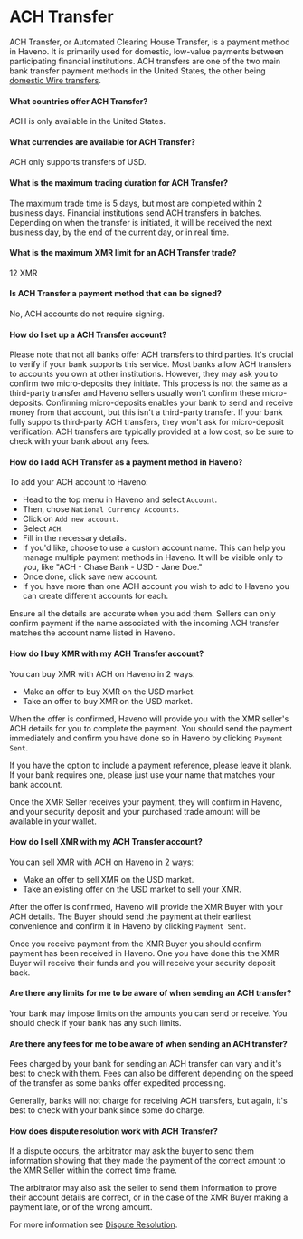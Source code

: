 # ACH Transfer

ACH Transfer, or Automated Clearing House Transfer, is a payment method in Haveno. It is primarily used for domestic, low-value payments between participating financial institutions. ACH transfers are one of the two main bank transfer payment methods in the United States, the other being [domestic Wire transfers](Domestic_Wire_Transfer.md).

#### What countries offer ACH Transfer?

ACH is only available in the United States.

#### What currencies are available for ACH Transfer?

ACH only supports transfers of USD.

#### What is the maximum trading duration for ACH Transfer?

The maximum trade time is 5 days, but most are completed within 2 business days. Financial institutions send ACH transfers in batches. Depending on when the transfer is initiated, it will be received the next business day, by the end of the current day, or in real time.

#### What is the maximum XMR limit for an ACH Transfer trade?

12 XMR

#### Is ACH Transfer a payment method that can be signed?

No, ACH accounts do not require signing.

#### How do I set up a ACH Transfer account?

Please note that not all banks offer ACH transfers to third parties. It's crucial to verify if your bank supports this service. Most banks allow ACH transfers to accounts you own at other institutions. However, they may ask you to confirm two micro-deposits they initiate. This process is not the same as a third-party transfer and Haveno sellers usually won't confirm these micro-deposits. Confirming micro-deposits enables your bank to send and receive money from that account, but this isn't a third-party transfer. If your bank fully supports third-party ACH transfers, they won't ask for micro-deposit verification. ACH transfers are typically provided at a low cost, so be sure to check with your bank about any fees.

#### How do I add ACH Transfer as a payment method in Haveno?

To add your ACH account to Haveno:

- Head to the top menu in Haveno and select `Account`.
- Then, chose `National Currency Accounts`.
- Click on `Add new account`.
- Select `ACH`.
- Fill in the necessary details.
- If you'd like, choose to use a custom account name. This can help you manage multiple payment methods in Haveno. It will be visible only to you, like "ACH - Chase Bank - USD - Jane Doe."
- Once done, click save new account.
- If you have more than one ACH account you wish to add to Haveno you can create different accounts for each.

Ensure all the details are accurate when you add them. Sellers can only confirm payment if the name associated with the incoming ACH transfer matches the account name listed in Haveno.

#### How do I buy XMR with my ACH Transfer account?

You can buy XMR with ACH on Haveno in 2 waysː

- Make an offer to buy XMR on the USD market.
- Take an offer to buy XMR on the USD market.

When the offer is confirmed, Haveno will provide you with the XMR seller's ACH details for you to complete the payment. You should send the payment immediately and confirm you have done so in Haveno by clicking `Payment Sent`.

If you have the option to include a payment reference, please leave it blank. If your bank requires one, please just use your name that matches your bank account.

Once the XMR Seller receives your payment, they will confirm in Haveno, and your security deposit and your purchased trade amount will be available in your wallet.

#### How do I sell XMR with my ACH Transfer account?

You can sell XMR with ACH on Haveno in 2 waysː

- Make an offer to sell XMR on the USD market.
- Take an existing offer on the USD market to sell your XMR.

After the offer is confirmed, Haveno will provide the XMR Buyer with your ACH details. The Buyer should send the payment at their earliest convenience and confirm it in Haveno by clicking `Payment Sent`.

Once you receive payment from the XMR Buyer you should confirm payment has been received in Haveno. One you have done this the XMR Buyer will receive their funds and you will receive your security deposit back.

#### Are there any limits for me to be aware of when sending an ACH transfer?

Your bank may impose limits on the amounts you can send or receive. You should check if your bank has any such limits.

#### Are there any fees for me to be aware of when sending an ACH transfer?

Fees charged by your bank for sending an ACH transfer can vary and it's best to check with them. Fees can also be different depending on the speed of the transfer as some banks offer expedited processing.

Generally, banks will not charge for receiving ACH transfers, but again, it's best to check with your bank since some do charge.

#### How does dispute resolution work with ACH Transfer?

If a dispute occurs, the arbitrator may ask the buyer to send them information showing that they made the payment of the correct amount to the XMR Seller within the correct time frame.

The arbitrator may also ask the seller to send them information to prove their account details are correct, or in the case of the XMR Buyer making a payment late, or of the wrong amount.

For more information see [Dispute Resolution](../dispute-resolution.md).
